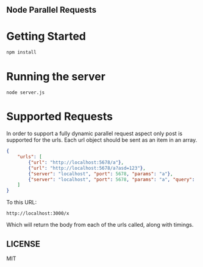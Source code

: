 Node Parallel Requests
----------------------

Getting Started
===============

```
npm install
```

Running the server
==================
```
node server.js
```

Supported Requests
==================

In order to support a fully dynamic parallel request aspect only post is supported for the urls. Each url object should be sent as an item in an array.

```json
{
    "urls": [
        {"url": "http://localhost:5678/a"},
        {"url": "http://localhost:5678/a?asd=123"},
        {"server": "localhost", "port": 5678, "params": "a"},
        {"server": "localhost", "port": 5678, "params": "a", "query": ["b": 1, "x": "yzx"]}
    ]
}

```


To this URL:

```
http://localhost:3000/x
```

Which will return the body from each of the urls called, along with timings.


LICENSE
-------

MIT